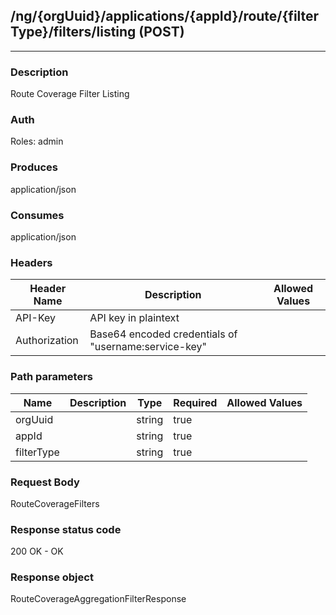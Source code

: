 ## /ng/{orgUuid}/applications/{appId}/route/{filterType}/filters/listing (POST)
---
### Description
Route Coverage Filter Listing
### Auth
Roles: admin
### Produces
application/json
### Consumes
application/json
### Headers
| Header Name | Description | Allowed Values |
| ----------- | ----------- | ----------- |
| API-Key | API key in plaintext |  |
| Authorization | Base64 encoded credentials of &quot;username:service-key&quot; |  |
### Path parameters
| Name | Description | Type | Required | Allowed Values |
| ----------- | ----------- | ----------- | ----------- | ----------- |
| orgUuid |  | string | true |  |
| appId |  | string | true |  |
| filterType |  | string | true |  |
### Request Body
RouteCoverageFilters
### Response status code
200 OK - OK
### Response object
RouteCoverageAggregationFilterResponse
